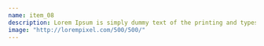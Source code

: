 ```yaml
---
name: item_08
description: Lorem Ipsum is simply dummy text of the printing and typesetting industry.
image: "http://lorempixel.com/500/500/"
---
```

